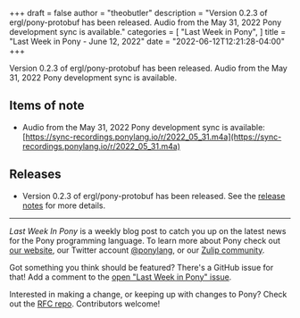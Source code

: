 +++
draft = false
author = "theobutler"
description = "Version 0.2.3 of ergl/pony-protobuf has been released. Audio from the May 31, 2022 Pony development sync is available."
categories = [
    "Last Week in Pony",
]
title = "Last Week in Pony - June 12, 2022"
date = "2022-06-12T12:21:28-04:00"
+++

Version 0.2.3 of ergl/pony-protobuf has been released. Audio from the May 31, 2022 Pony development sync is available.

<!--more-->

## Items of note

- Audio from the May 31, 2022 Pony development sync is available:
  [https://sync-recordings.ponylang.io/r/2022_05_31.m4a](https://sync-recordings.ponylang.io/r/2022_05_31.m4a)

## Releases

- Version 0.2.3 of ergl/pony-protobuf has been released.
  See the [release notes](https://github.com/ergl/pony-protobuf/releases/tag/0.2.3) for more details.

---

_Last Week In Pony_ is a weekly blog post to catch you up on the latest news for the Pony programming language. To learn more about Pony check out [our website](https://ponylang.io), our Twitter account [@ponylang](https://twitter.com/ponylang), or our [Zulip community](https://ponylang.zulipchat.com).

Got something you think should be featured? There's a GitHub issue for that! Add a comment to the [open "Last Week in Pony" issue](https://github.com/ponylang/ponylang.github.io/issues?q=is%3Aissue+is%3Aopen+label%3Alast-week-in-pony).

Interested in making a change, or keeping up with changes to Pony? Check out the [RFC repo](https://github.com/ponylang/rfcs). Contributors welcome!
